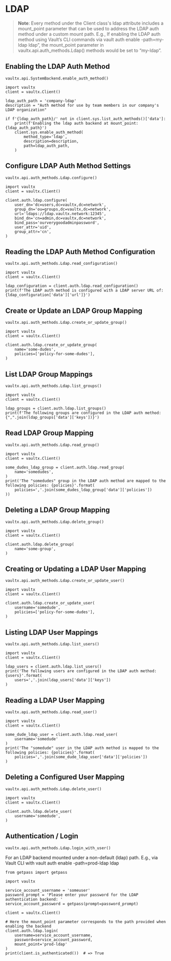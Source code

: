 # LDAP

>**Note**: Every method under the Client class's ldap attribute includes a mount_point parameter that can be used to address the LDAP auth method under a custom mount path. E.g., If enabling the LDAP auth method using Vault’s CLI commands via vault auth enable -path=my-ldap ldap”, the mount_point parameter in vaultx.api.auth_methods.Ldap() methods would be set to “my-ldap”.

## Enabling the LDAP Auth Method

`vaultx.api.SystemBackend.enable_auth_method()`

```python3
import vaultx
client = vaultx.Client()

ldap_auth_path = 'company-ldap'
description = "Auth method for use by team members in our company's LDAP organization"

if f'{ldap_auth_path}/' not in client.sys.list_auth_methods()['data']:
    print(f'Enabling the ldap auth backend at mount_point: {ldap_auth_path}')
    client.sys.enable_auth_method(
        method_type='ldap',
        description=description,
        path=ldap_auth_path,
    )
```

## Configure LDAP Auth Method Settings

`vaultx.api.auth_methods.Ldap.configure()`

```python3
import vaultx
client = vaultx.Client()

client.auth.ldap.configure(
    user_dn='dc=users,dc=vaultx,dc=network',
    group_dn='ou=groups,dc=vaultx,dc=network',
    url='ldaps://ldap.vaultx.network:12345',
    bind_dn='cn=admin,dc=vaultx,dc=network',
    bind_pass='ourverygoodadminpassword',
    user_attr='uid',
    group_attr='cn',
)
```

## Reading the LDAP Auth Method Configuration

`vaultx.api.auth_methods.Ldap.read_configuration()`

```python3
import vaultx
client = vaultx.Client()

ldap_configuration = client.auth.ldap.read_configuration()
print(f'The LDAP auth method is configured with a LDAP server URL of: {ldap_configuration['data']['url']}')
```

## Create or Update an LDAP Group Mapping

`vaultx.api.auth_methods.Ldap.create_or_update_group()`

```python3
import vaultx
client = vaultx.Client()

client.auth.ldap.create_or_update_group(
    name='some-dudes',
    policies=['policy-for-some-dudes'],
)
```

## List LDAP Group Mappings

`vaultx.api.auth_methods.Ldap.list_groups()`

```python3
import vaultx
client = vaultx.Client()

ldap_groups = client.auth.ldap.list_groups()
print(f'The following groups are configured in the LDAP auth method: {",".join(ldap_groups['data']['keys'])}')
```

## Read LDAP Group Mapping

`vaultx.api.auth_methods.Ldap.read_group()`

```python3
import vaultx
client = vaultx.Client()

some_dudes_ldap_group = client.auth.ldap.read_group(
    name='somedudes',
)
print('The "somedudes" group in the LDAP auth method are mapped to the following policies: {policies}'.format(
    policies=','.join(some_dudes_ldap_group['data']['policies'])
))
```

## Deleting a LDAP Group Mapping

`vaultx.api.auth_methods.Ldap.delete_group()`

```python3
import vaultx
client = vaultx.Client()

client.auth.ldap.delete_group(
    name='some-group',
)
```

## Creating or Updating a LDAP User Mapping

`vaultx.api.auth_methods.Ldap.create_or_update_user()`

```
import vaultx
client = vaultx.Client()

client.auth.ldap.create_or_update_user(
    username='somedude',
    policies=['policy-for-some-dudes'],
)
```

## Listing LDAP User Mappings

`vaultx.api.auth_methods.Ldap.list_users()`

```python3
import vaultx
client = vaultx.Client()

ldap_users = client.auth.ldap.list_users()
print('The following users are configured in the LDAP auth method: {users}'.format(
    users=','.join(ldap_users['data']['keys'])
)
```

## Reading a LDAP User Mapping

`vaultx.api.auth_methods.Ldap.read_user()`

```python3
import vaultx
client = vaultx.Client()

some_dude_ldap_user = client.auth.ldap.read_user(
    username='somedude'
)
print('The "somedude" user in the LDAP auth method is mapped to the following policies: {policies}'.format(
    policies=','.join(some_dude_ldap_user['data']['policies'])
)
```

## Deleting a Configured User Mapping

`vaultx.api.auth_methods.Ldap.delete_user()`

```python3
import vaultx
client = vaultx.Client()

client.auth.ldap.delete_user(
    username='somedude',
)
```

## Authentication / Login

`vaultx.api.auth_methods.Ldap.login_with_user()`

For an LDAP backend mounted under a non-default (ldap) path. E.g., via Vault CLI with vault auth enable -path=prod-ldap ldap

```python3
from getpass import getpass

import vaultx

service_account_username = 'someuser'
password_prompt = 'Please enter your password for the LDAP authentication backend: '
service_account_password = getpass(prompt=password_prompt)

client = vaultx.Client()

# Here the mount_point parameter corresponds to the path provided when enabling the backend
client.auth.ldap.login(
    username=service_account_username,
    password=service_account_password,
    mount_point='prod-ldap'
)
print(client.is_authenticated())  # => True
```
